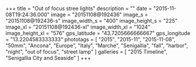 +++
title = "Out of focus stree lights"
description = ""
date = "2015-11-08T19:24:36.000"
image = "20151108@192436"
image_s = "20151108@192436-s"
image_width_s = "400"
image_height_s = "225"
image_xl = "20151108@192436-xl"
image_width_xl = "1024"
image_height_xl = "576"
gps_latitude = "43.7205666666667"
gps_longitude = "13.2204583333333"
phototags = [ "2015", "2015-11", "2015-11-08", "50mm", "Ancona", "Europe", "Italy", "Marche", "Senigallia", "fall", "harbor", "night", "out of focus", "street lamp" ]
galleries = [ "2015 Timeline", "Senigallia City and Seaside" ]
+++

